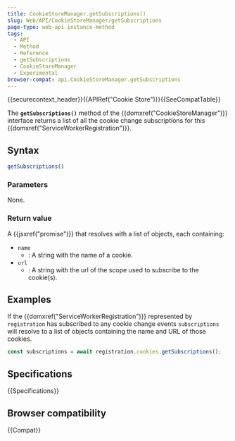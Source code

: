 ```yaml
---
title: CookieStoreManager.getSubscriptions()
slug: Web/API/CookieStoreManager/getSubscriptions
page-type: web-api-instance-method
tags:
  - API
  - Method
  - Reference
  - getSubscriptions
  - CookieStoreManager
  - Experimental
browser-compat: api.CookieStoreManager.getSubscriptions
---
```


{{securecontext_header}}{{APIRef("Cookie Store")}}{{SeeCompatTable}}

The **`getSubscriptions()`** method of the {{domxref("CookieStoreManager")}} interface returns a list of all the cookie change subscriptions for this {{domxref("ServiceWorkerRegistration")}}.

## Syntax

```js
getSubscriptions()
```

### Parameters

None.

### Return value

A {{jsxref("promise")}} that resolves with a list of objects, each containing:

- `name`
  - : A string with the name of a cookie.
- `url`
  - : A string with the url of the scope used to subscribe to the cookie(s).

## Examples

If the {{domxref("ServiceWorkerRegistration")}} represented by `registration` has subscribed to any cookie change events `subscriptions` will resolve to a list of objects containing the name and URL of those cookies.

```js
const subscriptions = await registration.cookies.getSubscriptions();
```

## Specifications

{{Specifications}}

## Browser compatibility

{{Compat}}
